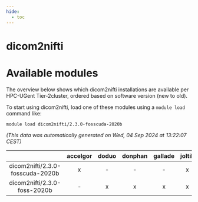 ```yaml
---
hide:
  - toc
---
```


dicom2nifti
===========

# Available modules


The overview below shows which dicom2nifti installations are available per HPC-UGent Tier-2cluster, ordered based on software version (new to old).

To start using dicom2nifti, load one of these modules using a `module load` command like:

```shell
module load dicom2nifti/2.3.0-fosscuda-2020b
```

*(This data was automatically generated on Wed, 04 Sep 2024 at 13:22:07 CEST)*  

| |accelgor|doduo|donphan|gallade|joltik|shinx|skitty|
| :---: | :---: | :---: | :---: | :---: | :---: | :---: | :---: |
|dicom2nifti/2.3.0-fosscuda-2020b|x|-|-|-|x|-|-|
|dicom2nifti/2.3.0-foss-2020b|-|x|x|x|x|-|x|
